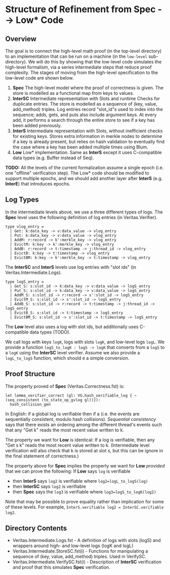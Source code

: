 # Structure of Refinement from Spec --> Low* Code

## Overview

The goal is to connect the high-level math proof (in the top-level directory) to an implementation that can be run on a machine (in the `low-level` sub-directory). We will do this by showing that the low-level code simulates the high-level formalism, via a series intermediate steps that reduce proof complexity. The stages of moving from the high-level specification to the low-level code are shown below.
1. **Spec** The high-level model where the proof of correctness is given. The store is modelled as a functional map from keys to values.
2. **InterSC** Intermediate representation with Slots and runtime Checks for duplicate entries. The store is modelled as a sequence of (key, value, add_method) triples. Log entries record "slot_id"s used to index into the sequence; adds, gets, and puts also include argument keys. At every add, it performs a search through the entire store to see if a key has been added previously.
3. **InterS** Intermediate representation with Slots, without inefficient checks for existing keys. Stores extra information in merkle nodes to determine if a key is already present, but relies on hash validation to eventually find the case where a key has been added multiple times using Blum.
4. **Low**  Low* implementation. Same as **InterS** except it uses C-compatible data types (e.g. Buffer instead of Seq).

**TODO:** All the levels of the current formalization assume a single epoch (i.e. one "offline" verification step). The Low* code should be modified to support multiple epochs, and we should add another layer after **InterS** (e.g. **InterE**) that introduces epochs.

## Log Types

In the intermediate levels above, we use a three different types of logs. The **Spec** level uses the following definition of log entries (in Veritas.Verifier).
```
type vlog_entry =
  | Get: k:data_key -> v:data_value -> vlog_entry
  | Put: k:data_key -> v:data_value -> vlog_entry
  | AddM: r:record -> k':merkle_key -> vlog_entry
  | EvictM: k:key -> k':merkle_key -> vlog_entry
  | AddB: r:record -> t:timestamp -> j:thread_id -> vlog_entry
  | EvictB: k:key -> t:timestamp -> vlog_entry
  | EvictBM: k:key -> k':merkle_key -> t:timestamp -> vlog_entry
```
The **InterSC** and **InterS** levels use log entries with "slot ids" (in Veritas.Intermediate.Logs).
```
type logS_entry =
  | Get_S: s:slot_id -> k:data_key -> v:data_value -> logS_entry
  | Put_S: s:slot_id -> k:data_key -> v:data_value -> logS_entry
  | AddM_S: s:slot_id -> r:record -> s':slot_id -> logS_entry
  | EvictM_S: s:slot_id -> s':slot_id -> logS_entry
  | AddB_S: s:slot_id -> r:record -> t:timestamp -> j:thread_id -> logS_entry
  | EvictB_S: s:slot_id -> t:timestamp -> logS_entry
  | EvictBM_S: s:slot_id -> s':slot_id -> t:timestamp -> logS_entry
```
The **Low** level also uses a log with slot ids, but additionally uses C-compatible data types (TODO).

We call logs with keys `logK`, logs with slots `logK`, and low-level logs `logL`. We provide a function `logS_to_logK : logS -> logK` that converts from a `logS` to a `logK` using the **InterSC** level verifier. Assume we also provide a `logL_to_logS` function, which should e a simple conversion.

## Proof Structure

The property proved of **Spec** (Veritas.Correctness.fst) is:
```
let lemma_verifier_correct (gl: VG.hash_verifiable_log { ~ (seq_consistent (to_state_op_gvlog gl))}):
  hash_collision_gen
```
In English: if a global log is verifiable then if a (i.e. the events are sequentially consistent, modulo hash collisions). *Sequential consistency* says that there exists an ordering among the different thread's events such that any "Get k" reads the most recent value written to k.

The property we want for **Low** is identical: If a log is verifiable, then any "Get s k" reads the most recent value written to k. (Intermediate level verification will also check that k is stored at slot s, but this can be ignore in the final statement of correctness.)

The property above for **Spec** implies the property we want for **Low** *provided* that we can prove the following: If **Low** says `log` is verifiable
* then **InterS** says `log2` is verifiable where `log2=logL_to_logS(log)`
* then **InterSC** says `log2` is verifiable
* then **Spec** says the `log3` is verifiable where `log3=logS_to_logK(log2)`

Note that may be possible to prove equality rather than implication for some of these levels. For example, `InterS.verifiable log2 = InterSC.verifiable log2`.

## Directory Contents

* Veritas.Intermediate.Logs.fst - A definition of logs with slots (logS) and wrappers around high- and low-level logs (logK and logL) 
* Veritas.Intermediate.StoreSC.fst(i) - Functions for manipulating a sequence of (key, value, add_method) triples. Used in VerifySC.
* Veritas.Intermediate.VerifySC.fst(i) - Description of **InterSC** verification and proof that this simulates **Spec** verification.
